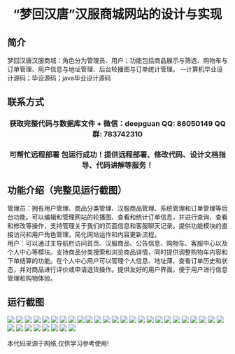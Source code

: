 <p><h1 align="center">“梦回汉唐”汉服商城网站的设计与实现</h1></p>

## 简介
梦回汉唐汉服商城：角色分为管理员、用户；功能包括商品展示与筛选、购物车与订单管理、用户信息与地址管理、后台轮播图与订单统计管理。    --计算机毕业设计源码；毕设源码；java毕业设计源码


## 联系方式
<p><h3 align="center">获取完整代码与数据库文件 + 微信：deepguan QQ: 86050149 QQ群: 783742310</h3></p>
<p><h3 align="center">可帮忙远程部署 包运行成功！提供远程部署、修改代码、设计文档指导、代码讲解等服务！</h3></p>

## 功能介绍（完整见运行截图）
管理员：拥有用户管理、商品分类管理、汉服商品管理、系统管理和订单管理等后台功能。可以编辑和管理网站的轮播图、查看和统计订单信息，并进行查询、查看和修改等操作，支持管理关于我们的页面信息和客服聊天记录。提供功能模块的直接访问和用户角色管理，简化网站运作和内容更新流程。  
用户：可以通过主导航栏访问首页、汉服商品、公告信息、购物车、客服中心以及个人中心等模块。支持商品分类搜索和浏览商品详情，同时提供调整购物车内容和下单结算的功能。在个人中心用户可以管理个人信息、地址薄、查看订单历史和状态，并对商品进行评价或申请退货操作。提供友好的用户界面，便于用户进行信息管理和购物体验。


## 运行截图
![](img/001.jpg)
![](img/002.jpg)
![](img/003.jpg)
![](img/004.jpg)
![](img/005.jpg)
![](img/006.jpg)
![](img/007.jpg)
![](img/008.jpg)
![](img/009.jpg)
![](img/010.jpg)
![](img/011.jpg)
![](img/012.jpg)
![](img/013.jpg)
![](img/014.jpg)
![](img/015.jpg)
![](img/016.jpg)
![](img/017.jpg)
![](img/018.jpg)
![](img/019.jpg)
![](img/020.jpg)
![](img/021.jpg)
![](img/022.jpg)
![](img/023.jpg)
![](img/024.jpg)
![](img/025.jpg)
![](img/026.jpg)
![](img/027.jpg)
![](img/028.jpg)
![](img/029.jpg)
![](img/030.jpg)
![](img/031.jpg)
![](img/032.jpg)
![](img/033.jpg)

<p>本代码来源于网络,仅供学习参考使用!</p>
